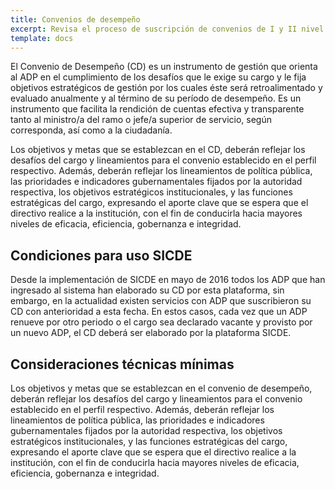 ```yaml
---
title: Convenios de desempeño
excerpt: Revisa el proceso de suscripción de convenios de I y II nivel.
template: docs
---
```

El Convenio de Desempeño (CD) es un instrumento de gestión que orienta al ADP en el cumplimiento de los desafíos que le exige su cargo y le fija objetivos estratégicos de gestión por los cuales éste será retroalimentado y evaluado anualmente y al término de su período de desempeño. Es un instrumento que facilita la rendición de cuentas efectiva y transparente tanto al ministro/a del ramo o jefe/a superior de servicio, según corresponda, así como a la ciudadanía.

Los objetivos y metas que se establezcan en el CD, deberán reflejar los desafíos del cargo y lineamientos para el convenio establecido en el perfil respectivo. Además, deberán reflejar los lineamientos de política pública, las prioridades e indicadores gubernamentales fijados por la autoridad respectiva, los objetivos estratégicos institucionales, y las funciones estratégicas del cargo, expresando el aporte clave que se espera que el directivo realice a la institución, con el fin de conducirla hacia mayores niveles de eficacia, eficiencia, gobernanza e integridad.

## Condiciones para uso SICDE
Desde la implementación de SICDE en mayo de 2016 todos los ADP que han ingresado al sistema han elaborado su CD por esta plataforma, sin embargo, en la actualidad existen servicios con ADP que suscribieron su CD con anterioridad a esta fecha. En estos casos, cada vez que un ADP renueve por otro periodo o el cargo sea declarado vacante y provisto por un nuevo ADP, el CD deberá ser elaborado por la plataforma SICDE.

## Consideraciones técnicas mínimas
Los objetivos y metas que se establezcan en el convenio de desempeño, deberán reflejar los desafíos del cargo y lineamientos para el convenio establecido en el perfil respectivo. Además, deberán reflejar los lineamientos de política pública, las prioridades e indicadores gubernamentales fijados por la autoridad respectiva, los objetivos estratégicos institucionales, y las funciones estratégicas del cargo, expresando el aporte clave que se espera que el directivo realice a la institución, con el fin de conducirla hacia mayores niveles de eficacia, eficiencia, gobernanza e integridad.